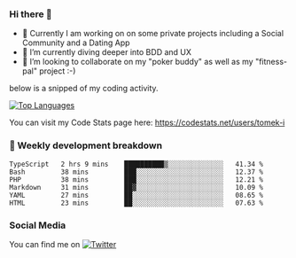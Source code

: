 ### Hi there 👋


- 🔭 Currently I am working on on some private projects including a Social Community and a Dating App
- 🌱 I’m currently diving deeper into BDD and UX
- 👯 I’m looking to collaborate on my "poker buddy" as well as my "fitness-pal" project :-)

below is a snipped of my coding activity.
<!--
**tomek-i/tomek-i** is a ✨ _special_ ✨ repository because its `README.md` (this file) appears on your GitHub profile.

Here are some ideas to get you started:

- 🔭 I’m currently working on ...
- 🌱 I’m currently learning ...
- 👯 I’m looking to collaborate on ...
- 🤔 I’m looking for help with ...
- 💬 Ask me about ...
- 📫 How to reach me: ...
- 😄 Pronouns: ...
- ⚡ Fun fact: ...
-->
[![Top Languages](https://github-readme-stats.vercel.app/api/top-langs/?username=tomek-i&layout=compact)](https://github.com/tomek-i)

You can visit my Code Stats page here: https://codestats.net/users/tomek-i

### 💬 Weekly development breakdown
<!--START_SECTION:waka-->

```text
TypeScript   2 hrs 9 mins    ██████████▒░░░░░░░░░░░░░░   41.34 %
Bash         38 mins         ███░░░░░░░░░░░░░░░░░░░░░░   12.37 %
PHP          38 mins         ███░░░░░░░░░░░░░░░░░░░░░░   12.21 %
Markdown     31 mins         ██▓░░░░░░░░░░░░░░░░░░░░░░   10.09 %
YAML         27 mins         ██░░░░░░░░░░░░░░░░░░░░░░░   08.65 %
HTML         23 mins         ██░░░░░░░░░░░░░░░░░░░░░░░   07.63 %
```

<!--END_SECTION:waka-->

<!-- Actual text -->

### Social Media
You can find me on [![Twitter][1.2]][1]

<!-- Icons -->

[1.2]: http://i.imgur.com/wWzX9uB.png 


<!-- Links to your social media accounts -->

[1]: https://twitter.com/tomek_i
